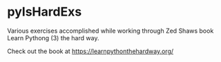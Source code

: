 # pyIsHardExs
Various exercises accomplished while working through Zed Shaws book Learn Pythong (3) the hard way.

Check out the book at https://learnpythonthehardway.org/
